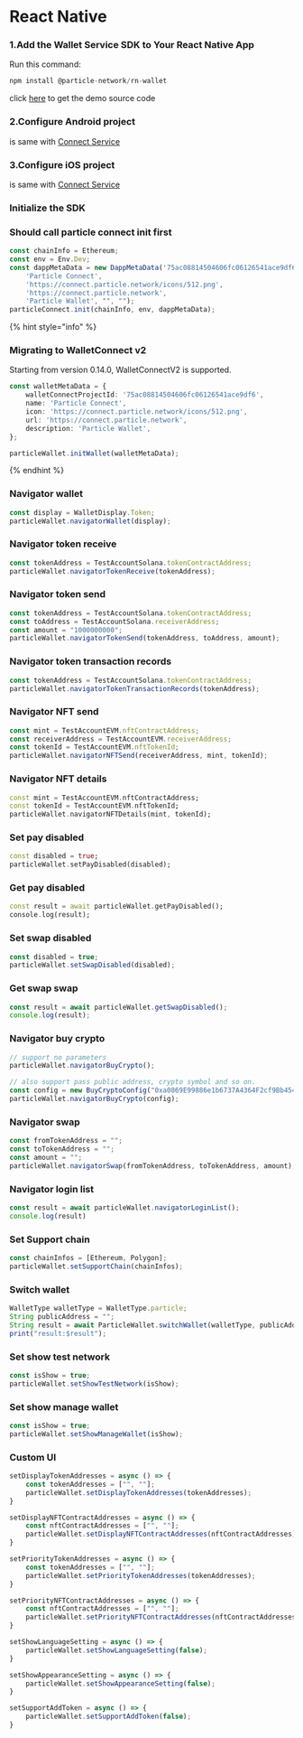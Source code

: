 # React Native

### 1.Add the Wallet Service SDK to Your React Native App <a href="#add-sdks" id="add-sdks"></a>

Run this command:

```dart
npm install @particle-network/rn-wallet
```

click [here](https://github.com/Particle-Network/particle-react-native/tree/master/particle-wallet) to get the demo source code

### 2.Configure Android project

is same with [Connect Service](../../connect-service/sdks/react-native.md)

### 3.Configure iOS project

is same with [Connect Service](../../connect-service/sdks/react-native.md)

### Initialize the SDK

### Should call particle connect init first

```typescript
const chainInfo = Ethereum;
const env = Env.Dev;
const dappMetaData = new DappMetaData('75ac08814504606fc06126541ace9df6',
    'Particle Connect',
    'https://connect.particle.network/icons/512.png',
    'https://connect.particle.network',
    'Particle Wallet', "", "");
particleConnect.init(chainInfo, env, dappMetaData);
```

{% hint style="info" %}
### Migrating to WalletConnect v2

Starting from version 0.14.0, WalletConnectV2 is supported.

```typescript
const walletMetaData = {
    walletConnectProjectId: '75ac08814504606fc06126541ace9df6',
    name: 'Particle Connect',
    icon: 'https://connect.particle.network/icons/512.png',
    url: 'https://connect.particle.network',
    description: 'Particle Wallet',
};

particleWallet.initWallet(walletMetaData);
```
{% endhint %}

### Navigator wallet

```javascript
const display = WalletDisplay.Token;
particleWallet.navigatorWallet(display);
```

### Navigator token receive

```javascript
const tokenAddress = TestAccountSolana.tokenContractAddress;
particleWallet.navigatorTokenReceive(tokenAddress);
```

### Navigator token send

```javascript
const tokenAddress = TestAccountSolana.tokenContractAddress;
const toAddress = TestAccountSolana.receiverAddress;
const amount = "1000000000";
particleWallet.navigatorTokenSend(tokenAddress, toAddress, amount);
```

### Navigator token transaction records

```javascript
const tokenAddress = TestAccountSolana.tokenContractAddress;
particleWallet.navigatorTokenTransactionRecords(tokenAddress);
```

### Navigator NFT send

```javascript
const mint = TestAccountEVM.nftContractAddress;
const receiverAddress = TestAccountEVM.receiverAddress;
const tokenId = TestAccountEVM.nftTokenId;
particleWallet.navigatorNFTSend(receiverAddress, mint, tokenId);
```

### Navigator NFT details

```dart
const mint = TestAccountEVM.nftContractAddress;
const tokenId = TestAccountEVM.nftTokenId;
particleWallet.navigatorNFTDetails(mint, tokenId);
```

### Set pay disabled

```dart
const disabled = true;
particleWallet.setPayDisabled(disabled);
```

### Get pay disabled

```dart
const result = await particleWallet.getPayDisabled();
console.log(result);
```

### Set swap disabled

```javascript
const disabled = true;
particleWallet.setSwapDisabled(disabled);
```

### Get swap swap

```javascript
const result = await particleWallet.getSwapDisabled();
console.log(result);
```

### Navigator buy crypto

```javascript
// support no parameters
particleWallet.navigatorBuyCrypto();

// also support pass public address, crypto symbol and so on.
const config = new BuyCryptoConfig("0xa0869E99886e1b6737A4364F2cf9Bb454FD637E4", "BNB", "USD", 1000, OpenBuyNetwork.BinanceSmartChain);
particleWallet.navigatorBuyCrypto(config);
```

### Navigator swap

```javascript
const fromTokenAddress = "";
const toTokenAddress = "";
const amount = "";
particleWallet.navigatorSwap(fromTokenAddress, toTokenAddress, amount);
```

### Navigator login list

```javascript
const result = await particleWallet.navigatorLoginList();
console.log(result)
```

### Set Support chain

```javascript
const chainInfos = [Ethereum, Polygon];
particleWallet.setSupportChain(chainInfos);
```

### Switch wallet

```javascript
WalletType walletType = WalletType.particle;
String publicAddress = "";
String result = await ParticleWallet.switchWallet(walletType, publicAddress);
print("result:$result");
```

### Set show test network

```javascript
const isShow = true;
particleWallet.setShowTestNetwork(isShow);
```

### Set show manage wallet

```javascript
const isShow = true;
particleWallet.setShowManageWallet(isShow);
```

### Custom UI

```javascript
setDisplayTokenAddresses = async () => {
    const tokenAddresses = ["", ""];
    particleWallet.setDisplayTokenAddresses(tokenAddresses);
}

setDisplayNFTContractAddresses = async () => {
    const nftContractAddresses = ["", ""];
    particleWallet.setDisplayNFTContractAddresses(nftContractAddresses);
}

setPriorityTokenAddresses = async () => {
    const tokenAddresses = ["", ""];
    particleWallet.setPriorityTokenAddresses(tokenAddresses);
}

setPriorityNFTContractAddresses = async () => {
    const nftContractAddresses = ["", ""];
    particleWallet.setPriorityNFTContractAddresses(nftContractAddresses);
}

setShowLanguageSetting = async () => {
    particleWallet.setShowLanguageSetting(false);
}

setShowAppearanceSetting = async () => {
    particleWallet.setShowAppearanceSetting(false);
}

setSupportAddToken = async () => {
    particleWallet.setSupportAddToken(false);
}
```
